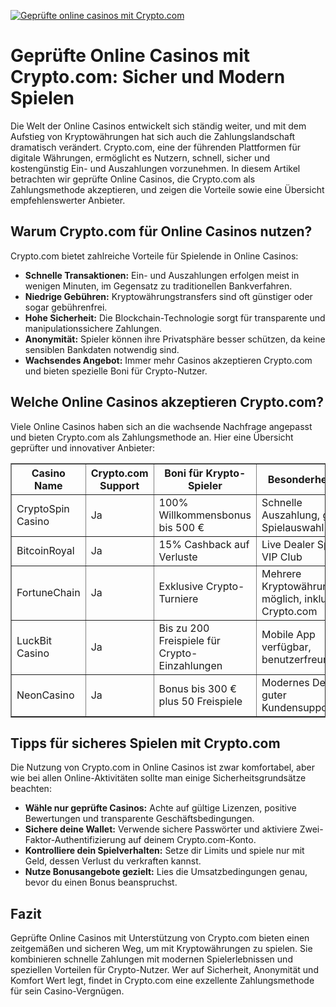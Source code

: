 [![Geprüfte online casinos mit Crypto.com](https://123-caf.pages.dev/gitsignup.png)](https://vrmoo.ru/Bt82HjjY)

<h1>Geprüfte Online Casinos mit Crypto.com: Sicher und Modern Spielen</h1>  <p>Die Welt der Online Casinos entwickelt sich ständig weiter, und mit dem Aufstieg von Kryptowährungen hat sich auch die Zahlungslandschaft dramatisch verändert. Crypto.com, eine der führenden Plattformen für digitale Währungen, ermöglicht es Nutzern, schnell, sicher und kostengünstig Ein- und Auszahlungen vorzunehmen. In diesem Artikel betrachten wir geprüfte Online Casinos, die Crypto.com als Zahlungsmethode akzeptieren, und zeigen die Vorteile sowie eine Übersicht empfehlenswerter Anbieter.</p>  <h2>Warum Crypto.com für Online Casinos nutzen?</h2>  <p>Crypto.com bietet zahlreiche Vorteile für Spielende in Online Casinos:</p> <ul>   <li><strong>Schnelle Transaktionen:</strong> Ein- und Auszahlungen erfolgen meist in wenigen Minuten, im Gegensatz zu traditionellen Bankverfahren.</li>   <li><strong>Niedrige Gebühren:</strong> Kryptowährungstransfers sind oft günstiger oder sogar gebührenfrei.</li>   <li><strong>Hohe Sicherheit:</strong> Die Blockchain-Technologie sorgt für transparente und manipulationssichere Zahlungen.</li>   <li><strong>Anonymität:</strong> Spieler können ihre Privatsphäre besser schützen, da keine sensiblen Bankdaten notwendig sind.</li>   <li><strong>Wachsendes Angebot:</strong> Immer mehr Casinos akzeptieren Crypto.com und bieten spezielle Boni für Crypto-Nutzer.</li> </ul>  <h2>Welche Online Casinos akzeptieren Crypto.com?</h2>  <p>Viele Online Casinos haben sich an die wachsende Nachfrage angepasst und bieten Crypto.com als Zahlungsmethode an. Hier eine Übersicht geprüfter und innovativer Anbieter:</p>  <table border="1" cellpadding="8" cellspacing="0">   <thead>     <tr>       <th>Casino Name</th>       <th>Crypto.com Support</th>       <th>Boni für Krypto-Spieler</th>       <th>Besonderheiten</th>     </tr>   </thead>   <tbody>     <tr>       <td>CryptoSpin Casino</td>       <td>Ja</td>       <td>100% Willkommensbonus bis 500 €</td>       <td>Schnelle Auszahlung, große Spielauswahl</td>     </tr>     <tr>       <td>BitcoinRoyal</td>       <td>Ja</td>       <td>15% Cashback auf Verluste</td>       <td>Live Dealer Spiele, VIP Club</td>     </tr>     <tr>       <td>FortuneChain</td>       <td>Ja</td>       <td>Exklusive Crypto-Turniere</td>       <td>Mehrere Kryptowährungen möglich, inklusive Crypto.com</td>     </tr>     <tr>       <td>LuckBit Casino</td>       <td>Ja</td>       <td>Bis zu 200 Freispiele für Crypto-Einzahlungen</td>       <td>Mobile App verfügbar, benutzerfreundlich</td>     </tr>     <tr>       <td>NeonCasino</td>       <td>Ja</td>       <td>Bonus bis 300 € plus 50 Freispiele</td>       <td>Modernes Design, guter Kundensupport</td>     </tr>   </tbody> </table>  <h2>Tipps für sicheres Spielen mit Crypto.com</h2>  <p>Die Nutzung von Crypto.com in Online Casinos ist zwar komfortabel, aber wie bei allen Online-Aktivitäten sollte man einige Sicherheitsgrundsätze beachten:</p> <ul>   <li><strong>Wähle nur geprüfte Casinos:</strong> Achte auf gültige Lizenzen, positive Bewertungen und transparente Geschäftsbedingungen.</li>   <li><strong>Sichere deine Wallet:</strong> Verwende sichere Passwörter und aktiviere Zwei-Faktor-Authentifizierung auf deinem Crypto.com-Konto.</li>   <li><strong>Kontrolliere dein Spielverhalten:</strong> Setze dir Limits und spiele nur mit Geld, dessen Verlust du verkraften kannst.</li>   <li><strong>Nutze Bonusangebote gezielt:</strong> Lies die Umsatzbedingungen genau, bevor du einen Bonus beanspruchst.</li> </ul>  <h2>Fazit</h2>  <p>Geprüfte Online Casinos mit Unterstützung von Crypto.com bieten einen zeitgemäßen und sicheren Weg, um mit Kryptowährungen zu spielen. Sie kombinieren schnelle Zahlungen mit modernen Spielerlebnissen und speziellen Vorteilen für Crypto-Nutzer. Wer auf Sicherheit, Anonymität und Komfort Wert legt, findet in Crypto.com eine exzellente Zahlungsmethode für sein Casino-Vergnügen.</p>